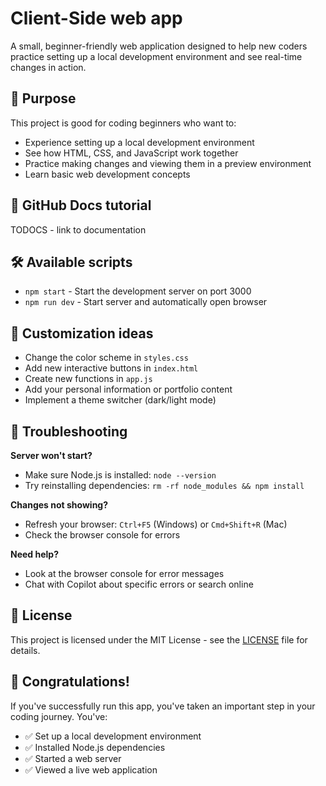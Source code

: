 # Client-Side web app

A small, beginner-friendly web application designed to help new coders practice setting up a local development environment and see real-time changes in action.

## 🎯 Purpose

This project is good for coding beginners who want to:
- Experience setting up a local development environment
- See how HTML, CSS, and JavaScript work together
- Practice making changes and viewing them in a preview environment
- Learn basic web development concepts

## 🚀 GitHub Docs tutorial

TODOCS - link to documentation

## 🛠 Available scripts

- `npm start` - Start the development server on port 3000
- `npm run dev` - Start server and automatically open browser

## 🎨 Customization ideas

- Change the color scheme in `styles.css`
- Add new interactive buttons in `index.html`
- Create new functions in `app.js`
- Add your personal information or portfolio content
- Implement a theme switcher (dark/light mode)

## 🐛 Troubleshooting

**Server won't start?**
- Make sure Node.js is installed: `node --version`
- Try reinstalling dependencies: `rm -rf node_modules && npm install`

**Changes not showing?**
- Refresh your browser: `Ctrl+F5` (Windows) or `Cmd+Shift+R` (Mac)
- Check the browser console for errors

**Need help?**
- Look at the browser console for error messages
- Chat with Copilot about specific errors or search online

## 📄 License

This project is licensed under the MIT License - see the [LICENSE](LICENSE) file for details.

## 🎉 Congratulations!

If you've successfully run this app, you've taken an important step in your coding journey. You've:
- ✅ Set up a local development environment
- ✅ Installed Node.js dependencies
- ✅ Started a web server
- ✅ Viewed a live web application
